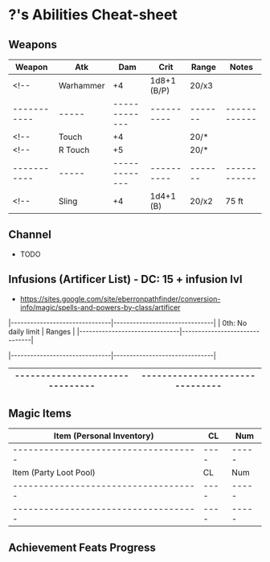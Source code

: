 # ?'s Abilities Cheat-sheet
## Weapons
| Weapon    | Atk | Dam         | Crit     | Range | Notes
|-----------|-----|-------------|----------|-------|------------
<!-- | Warhammer | +4  | 1d8+1 (B/P) |    20/x3 |       | -->
|-----------|-----|-------------|----------|-------|------------
<!-- | Touch     | +4  |             |    20/*  |       | Touch atk -->
<!-- | R Touch   | +5  |             |    20/*  |       | Touch atk -->
|-----------|-----|-------------|----------|-------|------------
<!-- | Sling     | +4  | 1d4+1 (B)   |    20/x2 | 75 ft | +1 atk & d6 dmg if using bullet -->

## Channel
- TODO

## Infusions (Artificer List) - DC: 15 + infusion lvl
- https://sites.google.com/site/eberronpathfinder/conversion-info/magic/spells-and-powers-by-class/artificer

|-------------------------------|-------------------------------|
| 0th: No daily limit           | Ranges                        |
|-------------------------------|-------------------------------|
<!-- | Detect Magic                  | Close  :  35 ft               | -->
<!-- | Light                         | Medium : 150 ft               | -->
<!-- | Mending                       | Far    : 600 ft               | -->
|-------------------------------|-------------------------------|
<!-- | 1st: 6/day; OOOOOO            | 2nd: 3/day; OOO               | -->
|-------------------------------|-------------------------------|
|-------------------------------|-------------------------------|

## Magic Items
| Item (Personal Inventory)          | CL | Num |
|------------------------------------|----|-----|
|------------------------------------|----|-----|
| Item (Party Loot Pool)             | CL | Num |
|------------------------------------|----|-----|
|------------------------------------|----|-----|

## Achievement Feats Progress
